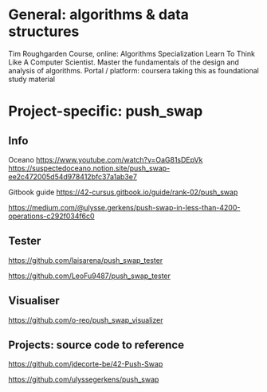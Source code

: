 # General: algorithms & data structures

Tim Roughgarden
Course, online:		Algorithms Specialization
Learn To Think Like A Computer Scientist. Master the fundamentals of the design and analysis of algorithms.
Portal / platform:	coursera
	taking this as foundational study material



# Project-specific: push_swap

## Info

Oceano	https://www.youtube.com/watch?v=OaG81sDEpVk 
https://suspectedoceano.notion.site/push_swap-ee2c472005d54d978412bfc37a1ab3e7 

Gitbook guide		https://42-cursus.gitbook.io/guide/rank-02/push_swap 

https://medium.com/@ulysse.gerkens/push-swap-in-less-than-4200-operations-c292f034f6c0 


## Tester

https://github.com/laisarena/push_swap_tester

https://github.com/LeoFu9487/push_swap_tester 



## Visualiser

https://github.com/o-reo/push_swap_visualizer



## Projects: source code to reference

https://github.com/jdecorte-be/42-Push-Swap

https://github.com/ulyssegerkens/push_swap 